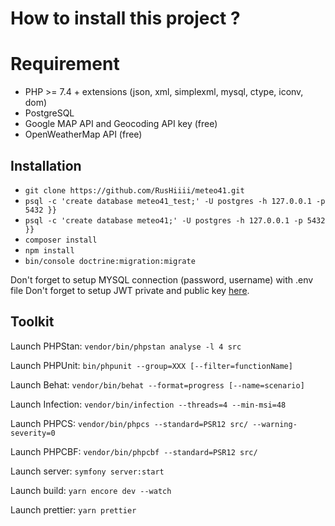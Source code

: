 # How to install this project ?

# Requirement
- PHP >= 7.4 + extensions (json, xml, simplexml, mysql, ctype, iconv, dom)
- PostgreSQL
- Google MAP API and Geocoding API key (free)
- OpenWeatherMap API (free)
		
## Installation
- ```git clone https://github.com/RusHiiii/meteo41.git```
- ```psql -c 'create database meteo41_test;' -U postgres -h 127.0.0.1 -p 5432 }}```
- ```psql -c 'create database meteo41;' -U postgres -h 127.0.0.1 -p 5432 }}```
- ```composer install```
- ```npm install```
- ```bin/console doctrine:migration:migrate```

Don't forget to setup MYSQL connection (password, username) with .env file
Don't forget to setup JWT private and public key [here](https://symfonycasts.com/screencast/symfony-rest4/lexikjwt-authentication-bundle#generating-the-public-and-private-key).

## Toolkit

Launch PHPStan:
`vendor/bin/phpstan analyse -l 4 src`

Launch PHPUnit:
`bin/phpunit --group=XXX [--filter=functionName]`

Launch Behat:
`vendor/bin/behat --format=progress [--name=scenario]`

Launch Infection:
`vendor/bin/infection --threads=4 --min-msi=48`

Launch PHPCS:
`vendor/bin/phpcs --standard=PSR12 src/ --warning-severity=0`

Launch PHPCBF:
`vendor/bin/phpcbf --standard=PSR12 src/`

Launch server:
`symfony server:start`

Launch build:
`yarn encore dev --watch`

Launch prettier:
`yarn prettier`